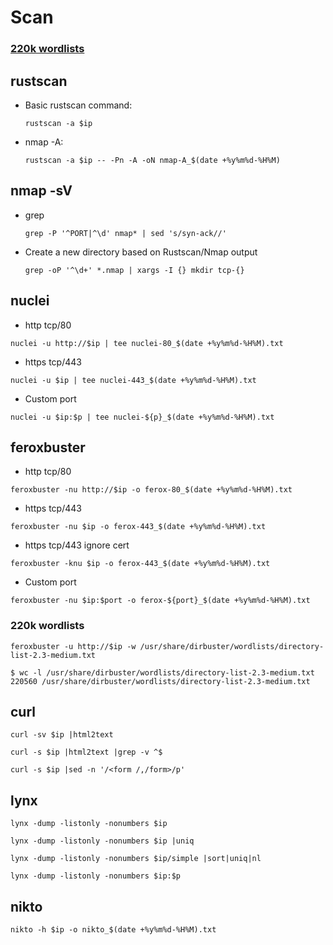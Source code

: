 # Scan

### [220k wordlists](#220k-wordlists-1)

## rustscan
- Basic rustscan command:
    ```
  rustscan -a $ip
    ```
- nmap -A:
    ```
  rustscan -a $ip -- -Pn -A -oN nmap-A_$(date +%y%m%d-%H%M)
  ```
## nmap -sV
- grep
    ```
    grep -P '^PORT|^\d' nmap* | sed 's/syn-ack//'
    ```

- Create a new directory based on Rustscan/Nmap output
    ```
    grep -oP '^\d+' *.nmap | xargs -I {} mkdir tcp-{}
    ```
## nuclei
- http tcp/80
```
nuclei -u http://$ip | tee nuclei-80_$(date +%y%m%d-%H%M).txt
```
- https tcp/443
```
nuclei -u $ip | tee nuclei-443_$(date +%y%m%d-%H%M).txt
```
- Custom port
```
nuclei -u $ip:$p | tee nuclei-${p}_$(date +%y%m%d-%H%M).txt
```
## feroxbuster
- http tcp/80
```
feroxbuster -nu http://$ip -o ferox-80_$(date +%y%m%d-%H%M).txt
```
- https tcp/443
```
feroxbuster -nu $ip -o ferox-443_$(date +%y%m%d-%H%M).txt
```
- https tcp/443 ignore cert
```
feroxbuster -knu $ip -o ferox-443_$(date +%y%m%d-%H%M).txt
```
- Custom port
```
feroxbuster -nu $ip:$port -o ferox-${port}_$(date +%y%m%d-%H%M).txt
```
### 220k wordlists
```
feroxbuster -u http://$ip -w /usr/share/dirbuster/wordlists/directory-list-2.3-medium.txt
```
```
$ wc -l /usr/share/dirbuster/wordlists/directory-list-2.3-medium.txt
220560 /usr/share/dirbuster/wordlists/directory-list-2.3-medium.txt
```
## curl
```
curl -sv $ip |html2text
```
```
curl -s $ip |html2text |grep -v ^$
```
```
curl -s $ip |sed -n '/<form /,/form>/p'
```
## lynx
```
lynx -dump -listonly -nonumbers $ip
```
```
lynx -dump -listonly -nonumbers $ip |uniq
```
```
lynx -dump -listonly -nonumbers $ip/simple |sort|uniq|nl
```
```
lynx -dump -listonly -nonumbers $ip:$p
```
## nikto
```
nikto -h $ip -o nikto_$(date +%y%m%d-%H%M).txt
```


```
```

```
```